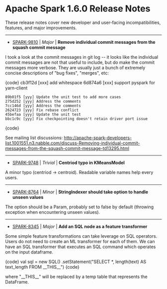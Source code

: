 
<!---
# Licensed to the Apache Software Foundation (ASF) under one
# or more contributor license agreements.  See the NOTICE file
# distributed with this work for additional information
# regarding copyright ownership.  The ASF licenses this file
# to you under the Apache License, Version 2.0 (the
# "License"); you may not use this file except in compliance
# with the License.  You may obtain a copy of the License at
#
#     http://www.apache.org/licenses/LICENSE-2.0
#
# Unless required by applicable law or agreed to in writing, software
# distributed under the License is distributed on an "AS IS" BASIS,
# WITHOUT WARRANTIES OR CONDITIONS OF ANY KIND, either express or implied.
# See the License for the specific language governing permissions and
# limitations under the License.
-->
# Apache Spark  1.6.0 Release Notes

These release notes cover new developer and user-facing incompatibilities, features, and major improvements.


---

* [SPARK-9810](https://issues.apache.org/jira/browse/SPARK-9810) | *Major* | **Remove individual commit messages from the squash commit message**

I took a look at the commit messages in git log -- it looks like the individual commit messages are not that useful to include, but do make the commit messages more verbose. They are usually just a bunch of extremely concise descriptions of "bug fixes", "merges", etc:

{code}
    cb3f12d [xxx] add whitespace
    6d874a6 [xxx] support pyspark for yarn-client

    89b01f5 [yyy] Update the unit test to add more cases
    275d252 [yyy] Address the comments
    7cc146d [yyy] Address the comments
    2624723 [yyy] Fix rebase conflict
    45befaa [yyy] Update the unit test
    bbc1c9c [yyy] Fix checkpointing doesn't retain driver port issue
{code}

See mailing list discussions: http://apache-spark-developers-list.1001551.n3.nabble.com/discuss-Removing-individual-commit-messages-from-the-squash-commit-message-td13295.html


---

* [SPARK-9748](https://issues.apache.org/jira/browse/SPARK-9748) | *Trivial* | **Centriod typo in KMeansModel**

A minor typo (centriod -> centroid). Readable variable names help every users.


---

* [SPARK-8764](https://issues.apache.org/jira/browse/SPARK-8764) | *Minor* | **StringIndexer should take option to handle unseen values**

The option should be a Param, probably set to false by default (throwing exception when encountering unseen values).


---

* [SPARK-8345](https://issues.apache.org/jira/browse/SPARK-8345) | *Major* | **Add an SQL node as a feature transformer**

Some simple feature transformations can take leverage on SQL operators. Users do not need to create an ML transformer for each of them. We can have an SQL transformer that executes an SQL command which operates on the input dataframe.

{code}
val sql = new SQL()
  .setStatement("SELECT *, length(text) AS text\_length FROM \_\_THIS\_\_")
{code}

where "\_\_THIS\_\_" will be replaced by a temp table that represents the DataFrame.



